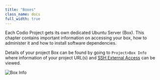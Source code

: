 ```yaml
---
title: "Boxes"
class_name: docs
full_width: true
---
```


Each Codio Project gets its own dedicated Ubuntu Server (Box). This chapter contains important information on accessing your box, how to administer it and how to install software dependencies.

Details of your project Box can be found by going to `Project>Box Info` where information of your project URL(s) and [SSH External Access](/docs/ide/boxes/access/) can be viewed.

![Box Info](/img/docs/box_info.png)
